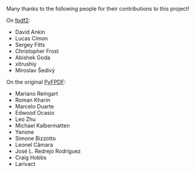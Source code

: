 Many thanks to the following people for their contributions to this project!

On [fpdf2](https://github.com/pyfpdf/fpdf2/graphs/contributors):

- David Ankin
- Lucas Cimon
- Sergey Fitts
- Christopher Frost
- Abishek Goda
- xitrushiy
- Miroslav Šedivý

On the original [PyFPDF](https://github.com/reingart/pyfpdf/graphs/contributors):

- Mariano Reingart
- Roman Kharin
- Marcelo Duarte
- Edwood Ocasio
- Leo Zhu
- Michael Kalbermatten
- Yanone
- Simone Bizzotto
- Leonel Câmara
- José L. Redrejo Rodríguez
- Craig Hobbs
- Larivact
